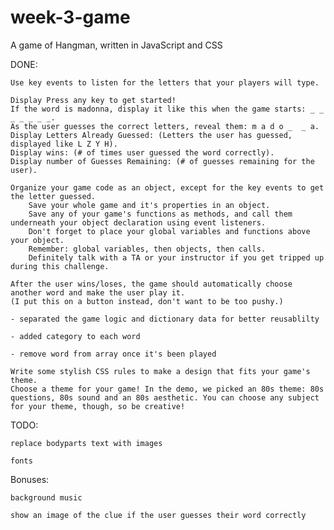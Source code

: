 # week-3-game
A game of Hangman, written in JavaScript and CSS

DONE:
    
    Use key events to listen for the letters that your players will type.

    Display Press any key to get started!
    If the word is madonna, display it like this when the game starts: _ _ _ _ _ _ _.
    As the user guesses the correct letters, reveal them: m a d o _  _ a.
    Display Letters Already Guessed: (Letters the user has guessed, displayed like L Z Y H).
    Display wins: (# of times user guessed the word correctly).
    Display number of Guesses Remaining: (# of guesses remaining for the user).

    Organize your game code as an object, except for the key events to get the letter guessed. 
        Save your whole game and it's properties in an object.
        Save any of your game's functions as methods, and call them underneath your object declaration using event listeners.
        Don't forget to place your global variables and functions above your object.
        Remember: global variables, then objects, then calls.
        Definitely talk with a TA or your instructor if you get tripped up during this challenge.

    After the user wins/loses, the game should automatically choose another word and make the user play it.
    (I put this on a button instead, don't want to be too pushy.)

    - separated the game logic and dictionary data for better reusablilty

    - added category to each word

    - remove word from array once it's been played

    Write some stylish CSS rules to make a design that fits your game's theme.
    Choose a theme for your game! In the demo, we picked an 80s theme: 80s questions, 80s sound and an 80s aesthetic. You can choose any subject for your theme, though, so be creative!

TODO:

    replace bodyparts text with images

    fonts

Bonuses:

    background music

    show an image of the clue if the user guesses their word correctly
